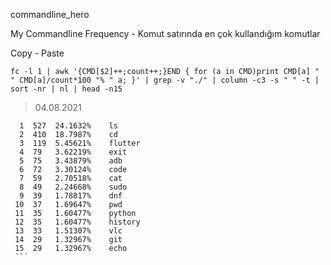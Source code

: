 
<p style='text-align: justify;'> commandline_hero </p>



<p style='text-align: justify;'> My Commandline Frequency - Komut satırında en çok kullandığım komutlar </p>

Copy - Paste
```
fc -l 1 | awk '{CMD[$2]++;count++;}END { for (a in CMD)print CMD[a] " " CMD[a]/count*100 "% " a; }' | grep -v "./" | column -c3 -s " " -t | sort -nr | nl | head -n15
```
> 04.08.2021
   ```
     1  527  24.1632%    ls
     2  410  18.7987%    cd
     3  119  5.45621%    flutter
     4  79   3.62219%    exit
     5  75   3.43879%    adb
     6  72   3.30124%    code
     7  59   2.70518%    cat
     8  49   2.24668%    sudo
     9  39   1.78817%    dnf
    10  37   1.69647%    pwd
    11  35   1.60477%    python
    12  35   1.60477%    history
    13  33   1.51307%    vlc
    14  29   1.32967%    git
    15  29   1.32967%    echo
    ```
